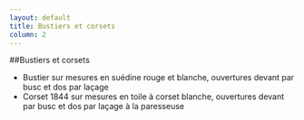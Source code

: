```yaml
---
layout: default
title: Bustiers et corsets
column: 2
---
```


<script type="text/javascript">
window.addEvent('load', function() {
    var imgs = [];
    imgs.push({file: 'bustier1-1.jpg', title: '', desc: '', url: '#'});
    imgs.push({file: 'corset1-1.jpg', title: '', desc: '', url: '#'});
    imgs.push({file: 'moulage1.jpg', title: '', desc: '', url: '#'});
    imgs.push({file: 'bustier1-2.jpg', title: '', desc: '', url: '#'});
    imgs.push({file: 'corset1-2.jpg', title: '', desc: '', url: '#'});
    imgs.push({file: 'bustier1-3.jpg', title: '', desc: '', url: '#'});
    imgs.push({file: 'corset1-3.jpg', title: '', desc: '', url: '#'});
    imgs.push({file: 'bustier1-4.jpg', title: '', desc: '', url: '#'});
    imgs.push({file: 'corset1-4.jpg', title: '', desc: '', url: '#'});
    var myshow = new Slideshow('slideshow', { 
        type: 'zoom',
        externals: 0,
        showTitleCaption: 1,
        captionHeight: 45,
        width: 350, 
        height: 350, 
        pan: 50,
        zoom: 50,
        loadingDiv: 1,
        resize: true,
        duration: [2000, 9000],
        transition: Fx.Transitions.Expo.easeOut,
        images: imgs, 
        path: '/images/bustiers/'
    });

    myshow.caps.h2.setStyles({color: '#fff', fontSize: '13px'});
    myshow.caps.p.setStyles({color: '#ccc', fontSize: '11px'});
});
</script>

##Bustiers et corsets


* Bustier sur mesures en suédine rouge et blanche, ouvertures devant par busc et dos par laçage
* Corset 1844 sur mesures en toile à corset blanche, ouvertures devant par busc et dos par laçage à la paresseuse